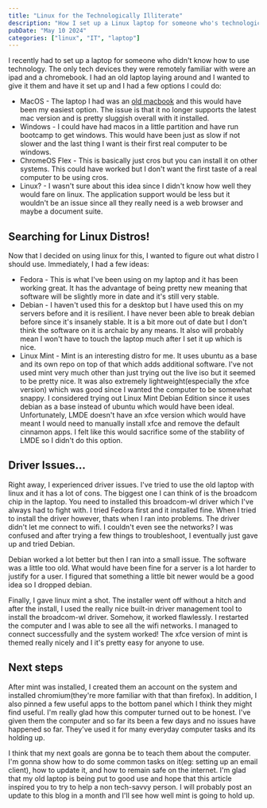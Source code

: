 ```yaml
---
title: "Linux for the Technologically Illiterate"
description: "How I set up a Linux laptop for someone who's technologically illiterate"
pubDate: "May 10 2024"
categories: ["linux", "IT", "laptop"]
---
```


I recently had to set up a laptop for someone who didn't know how to use technology. The only tech devices they were remotely familiar with were an ipad and a chromebook. I had an old laptop laying around and I wanted to give it them and have it set up and I had a few options I could do:

- MacOS - The laptop I had was an [old macbook](/blog/new-laptop) and this would have been my easiest option. The issue is that it no longer supports the latest mac version and is pretty sluggish overall with it installed.
- Windows - I could have had macos in a little partition and have run bootcamp to get windows. This would have been just as slow if not slower and the last thing I want is their first real computer to be windows.
- ChromeOS Flex - This is basically just cros but you can install it on other systems. This could have worked but I don't want the first taste of a real computer to be using cros.
- Linux? - I wasn't sure about this idea since I didn't know how well they would fare on linux. The application support would be less but it wouldn't be an issue since all they really need is a web browser and maybe a document suite.

## Searching for Linux Distros!

Now that I decided on using linux for this, I wanted to figure out what distro I should use. Immediately, I had a few ideas:

- Fedora - This is what I've been using on my laptop and it has been working great. It has the advantage of being pretty new meaning that software will be slightly more in date and it's still very stable.
- Debian - I haven't used this for a desktop but I have used this on my servers before and it is resilient. I have never been able to break debian before since it's insanely stable. It is a bit more out of date but I don't think the software on it is archaic by any means. It also will probably mean I won't have to touch the laptop much after I set it up which is nice.
- Linux Mint - Mint is an interesting distro for me. It uses ubuntu as a base and its own repo on top of that which adds additional software. I've not used mint very much other than just trying out the live iso but it seemed to be pretty nice. It was also extremely lightweight(especially the xfce version) which was good since I wanted the computer to be somewhat snappy. I considered trying out Linux Mint Debian Edition since it uses debian as a base instead of ubuntu which would have been ideal. Unfortunately, LMDE doesn't have an xfce version which would have meant I would need to manually install xfce and remove the default cinnamon apps. I felt like this would sacrifice some of the stability of LMDE so I didn't do this option.

## Driver Issues...

Right away, I experienced driver issues. I've tried to use the old laptop with linux and it has a lot of cons. The biggest one I can think of is the broadcom chip in the laptop. You need to installed this broadcom-wl driver which I've always had to fight with. I tried Fedora first and it installed fine. When I tried to install the driver however, thats when I ran into problems. The driver didn't let me connect to wifi. I couldn't even see the networks? I was confused and after trying a few things to troubleshoot, I eventually just gave up and tried Debian.

Debian worked a lot better but then I ran into a small issue. The software was a little too old. What would have been fine for a server is a lot harder to justify for a user. I figured that something a little bit newer would be a good idea so I dropped debian.

Finally, I gave linux mint a shot. The installer went off without a hitch and after the install, I used the really nice built-in driver management tool to install the broadcom-wl driver. Somehow, it worked flawlessly. I restarted the computer and I was able to see all the wifi networks. I managed to connect successfully and the system worked! The xfce version of mint is themed really nicely and I it's pretty easy for anyone to use.

## Next steps

After mint was installed, I created them an account on the system and installed chromium(they're more familiar with that than firefox). In addition, I also pinned a few useful apps to the bottom panel which I think they might find useful. I'm really glad how this computer turned out to be honest. I've given them the computer and so far its been a few days and no issues have happened so far. They've used it for many everyday computer tasks and its holding up.

I think that my next goals are gonna be to teach them about the computer. I'm gonna show how to do some common tasks on it(eg: setting up an email client), how to update it, and how to remain safe on the internet. I'm glad that my old laptop is being put to good use and hope that this article inspired you to try to help a non tech-savvy person. I will probably post an update to this blog in a month and I'll see how well mint is going to hold up.
